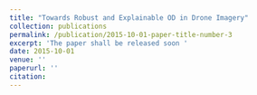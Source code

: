 ```yaml
---
title: "Towards Robust and Explainable OD in Drone Imagery"
collection: publications
permalink: /publication/2015-10-01-paper-title-number-3
excerpt: 'The paper shall be released soon '
date: 2015-10-01
venue: ''
paperurl: ''
citation:
---
```

